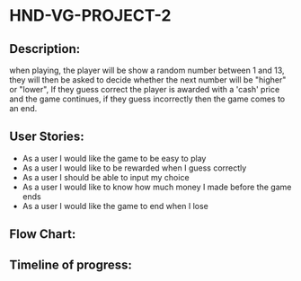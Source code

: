 # HND-VG-PROJECT-2
## Description:

when playing, the player will be show a random number between 1 and 13, they will then be asked to decide whether the next number will be "higher" or "lower", If they guess correct the player is awarded with a 'cash' price and the game continues, if they guess incorrectly then the game comes to an end.

## User Stories:

* As a user I would like the game to be easy to play
* As a user I would like to be rewarded when I guess correctly
* As a user I should be able to input my choice
* As a user I would like to know how much money I made before the game ends
* As a user I would like the game to end when I lose

## Flow Chart:

## Timeline of progress:
